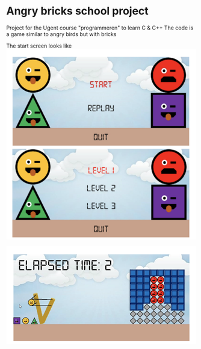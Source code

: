 # Angry bricks school project

Project for the Ugent course "programmeren" to learn C & C++
The code is a game similar to angry birds but with bricks

The start screen looks like
<img src="images/intro.png" width="600"></img>

<img src="images/game.png" width="600"></img>
